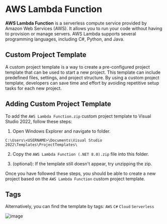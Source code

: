 # AWS Lambda Function

**AWS Lambda Function** is a serverless compute service provided by Amazon Web Services (AWS). It allows you to run your code without having to provision or manage servers. AWS Lambda supports several programming languages, including C#, Python, and Java.

## Custom Project Template

A custom project template is a way to create a pre-configured project template that can be used to start a new project. This template can include predefined files, settings, and project structure. By using a custom project template, developers can save time and effort by avoiding repetitive setup tasks for each new project.

## Adding Custom Project Template

To add the `AWS Lambda Function.zip` custom project template to Visual Studio 2022, follow these steps:

1. Open Windows Explorer and navigate to folder.
```
C:\Users\<USERNAME>\Documents\Visual Studio 2022\Templates\ProjectTemplates\
```
2. Copy the `AWS Lambda Function (.NET 8.0).zip` file into this folder.

3. (optional): If the template still doesn't appear, try unzipping the zip.

Once you have followed these steps, you should be able to create a new project based on the `AWS Lambda Function` custom project template.

## Tags

Alternatively, you can find the template by tags: `AWS` `C#` `Cloud` `Serverless`

![image](https://github.com/user-attachments/assets/1d103115-1e74-4a38-99bd-3c333687ef6a)
